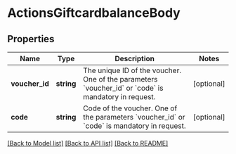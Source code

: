 # ActionsGiftcardbalanceBody

## Properties
Name | Type | Description | Notes
------------ | ------------- | ------------- | -------------
**voucher_id** | **string** | The unique ID of the voucher. One of the parameters &#x60;voucher_id&#x60; or &#x60;code&#x60; is mandatory in request. | [optional] 
**code** | **string** | Code of the voucher. One of the parameters &#x60;voucher_id&#x60; or &#x60;code&#x60; is mandatory in request. | [optional] 

[[Back to Model list]](../../README.md#documentation-for-models) [[Back to API list]](../../README.md#documentation-for-api-endpoints) [[Back to README]](../../README.md)

